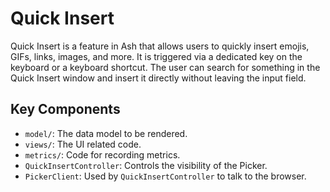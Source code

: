 # Quick Insert

Quick Insert is a feature in Ash that allows users to quickly insert
emojis, GIFs, links, images, and more. It is triggered via a dedicated
key on the keyboard or a keyboard shortcut. The user can search for
something in the Quick Insert window and insert it directly without
leaving the input field.

## Key Components

* `model/`: The data model to be rendered.
* `views/`: The UI related code.
* `metrics/`: Code for recording metrics.
* `QuickInsertController`: Controls the visibility of the Picker.
* `PickerClient`: Used by `QuickInsertController` to talk to the browser.
